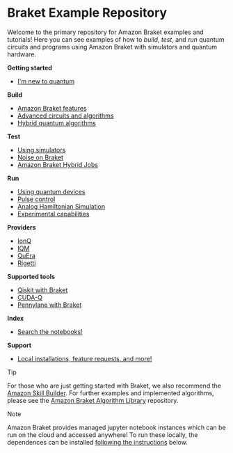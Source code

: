 
# Braket Example Repository

Welcome to the primary repository for Amazon Braket examples and tutorials! Here you can see examples of how to *build*, *test*, and *run* quantum circuits and programs using Amazon Braket with simulators and quantum hardware. 

**Getting started** 
- [I'm new to quantum](#new)       

**Build**
- [Amazon Braket features](#braket)                  
- [Advanced circuits and algorithms](#advanced)      
- [Hybrid quantum algorithms](#hybrid)   

**Test**
- [Using simulators](#simulators)             
- [Noise on Braket](#noise)                          
- [Amazon Braket Hybrid Jobs](#jobs)                 

**Run**
- [Using quantum devices](#qhps)                     
- [Pulse control](#pulse)                            
- [Analog Hamiltonian Simulation](#ahs)              
- [Experimental capabilities](#experimental-dynamic) 

**Providers**
- [IonQ](#ionq)
- [IQM](#iqm)
- [QuEra](#quera)
- [Rigetti](#rigetti)

**Supported tools**
- [Qiskit with Braket](#qiskit)                      
- [CUDA-Q](#cudaq)                                   
- [Pennylane with Braket](#pennylane)                

**Index**  
- [Search the notebooks!](#index)             

**Support**
- [Local installations, feature requests, and more!](#support)

> [!TIP]
> For those who are just getting started with Braket, we also recommend the [Amazon Skill Builder](https://aws.amazon.com/blogs/quantum-computing/introducing-the-amazon-braket-learning-plan-and-digital-badge/). For further examples and implemented algorithms, please see the [Amazon Braket Algorithm Library](https://github.com/amazon-braket/amazon-braket-algorithm-library/tree/main) repository. 

>[!NOTE]
> Amazon Braket provides managed jupyter notebook instances which can be run on the cloud and accessed anywhere! To run these locally, the dependences can be installed [following the instructions](#dependencies) below. 
